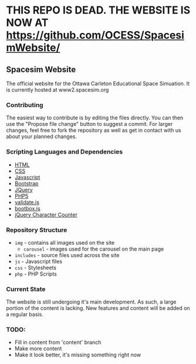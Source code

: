 # THIS REPO IS DEAD. THE WEBSITE IS NOW AT https://github.com/OCESS/SpacesimWebsite/

## Spacesim Website

The official website for the Ottawa Carleton Educational Space Simuation. It is currently hosted at www2.spacesim.org

### Contributing

The easiest way to contribute is by editing the files directly. You can then use the "Propose file change" button to suggest a commit. For larger changes, feel free to fork the repository as well as get in contact with us about your planned changes.

### Scripting Languages and Dependencies
  - [HTML](http://www.w3.org/html/)
  - [CSS](http://www.w3.org/Style/CSS/Overview.en.html)
  - [Javascript](https://developer.mozilla.org/en-US/docs/Web/JavaScript)
  - [Bootstrap](http://getbootstrap.com)
  - [JQuery](https://jquery.com)
  - [PHP5](https://php.net)
  - [validate.js](https://rickharrison.github.io/validate.js/)
  - [bootbox.js](http://bootboxjs.com)
  - [jQuery Character Counter](https://github.com/dtisgodsson/jquery-character-counter)

### Repository Structure

  - `img` - contains all images used on the site
    - `carousel` - images used for the carousel on the main page
  - `includes` - source files used across the site
  - `js` - Javascript files
  - `css` - Stylesheets
  - `php` - PHP Scripts
 
### Current State

 The website is still undergoing it's main development. As such, a large portion of the content is lacking. New features and content will be added on a regular basis.

### TODO:

  - Fill in content from 'content' branch
  - Make more content
  - Make it look better, it's missing something right now
